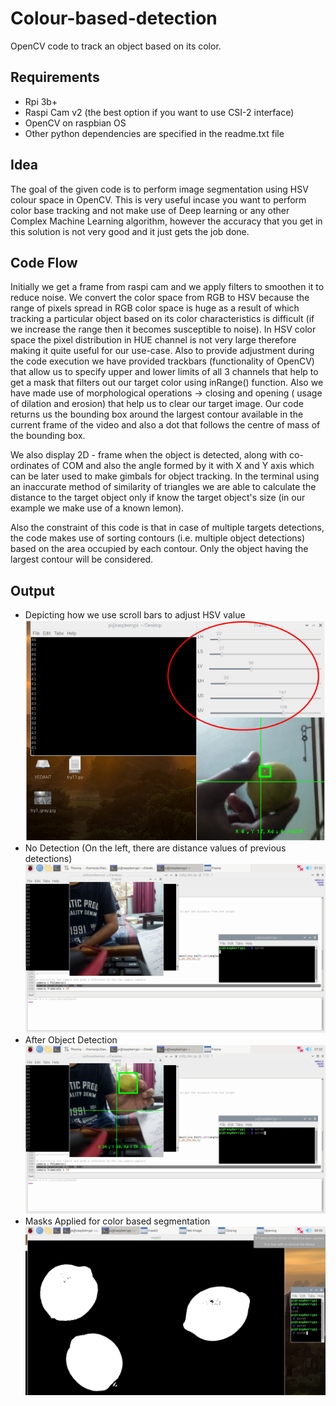 # Colour-based-detection
OpenCV code to track an object based on its color.
## Requirements
- Rpi 3b+
- Raspi Cam v2 (the best option if you want to use CSI-2 interface)
- OpenCV on raspbian OS
- Other python dependencies are specified in the readme.txt file
## Idea
The goal of the given code is to perform image segmentation using HSV colour space in OpenCV. This is very useful incase you
want to perform color base tracking and not make use of Deep learning or any other Complex Machine Learning algorithm, however 
the accuracy that you get in this solution is not very good and it just gets the job done. 
## Code Flow
Initially we get a frame from raspi cam and we apply filters to smoothen it to reduce noise. We convert the color space from
RGB to HSV because the range of pixels spread in RGB color space is huge as a result of which tracking a particular object
based on its color characteristics is difficult (if we increase the range then it becomes susceptible to noise). In HSV color space the pixel 
distribution in HUE channel is not very large therefore making it quite useful for our use-case. Also to provide adjustment during the code
execution we have provided trackbars (functionality of OpenCV) that allow us to specify upper and lower limits of all 3 channels 
that help to get a mask that filters out our target color using inRange() function. Also we have made use of morphological operations ->
closing and opening ( usage of dilation and erosion) that help us to clear our target image. Our code returns us the bounding box
around the largest contour available in the current frame of the video and also a dot that follows the centre of mass of the bounding
box. 

We also display 2D - frame when the object is detected, along with co-ordinates of COM and also the angle formed by 
it with X and Y axis which can be later used to make gimbals for object tracking. In the terminal using an inaccurate method
of similarity of triangles we are able to calculate the distance to the target object only if know the target object's size (in 
our example we make use of a known lemon).

Also the constraint of this code is that in case of multiple targets detections, the code
makes use of sorting contours (i.e. multiple object detections) based on
the area occupied by each contour. Only the object having the largest
contour will be considered.


## Output 
- Depicting how we use scroll bars to adjust HSV value 
![TaskBar](https://github.com/vedrocks15/Colour-based-detection/blob/master/output/Screenshot%20from%202020-01-02%2011-17-15.png)
- No Detection (On the left, there are distance values of previous detections)
![No Object](https://github.com/vedrocks15/Colour-based-detection/blob/master/output/2019-12-30-073202_1920x1080_scrot.png)
- After Object Detection
![Object](https://github.com/vedrocks15/Colour-based-detection/blob/master/output/2019-12-30-073209_1920x1080_scrot.png)
- Masks Applied for color based segmentation 
![Masks](https://github.com/vedrocks15/Colour-based-detection/blob/master/output/2019-12-30-084641_1920x1080_scrot.png)
